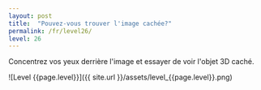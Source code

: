 ```yaml
---
layout: post
title:  "Pouvez-vous trouver l'image cachée?"
permalink: /fr/level26/
level: 26
---
```

Concentrez vos yeux derrière l'image et essayer de voir l'objet 3D caché.

![Level {{page.level}}]({{ site.url }}/assets/level_{{page.level}}.png)